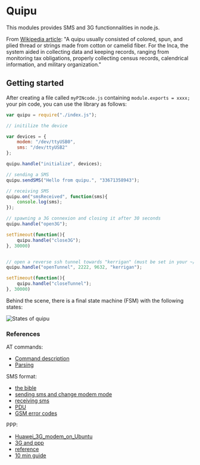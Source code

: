 # Quipu

This modules provides SMS and 3G functionnalities in node.js.

From [Wikipedia article](http://en.wikipedia.org/wiki/Quipu):
"A quipu usually consisted of colored, spun, and plied thread or strings made from cotton or camelid fiber. For the Inca, the system aided in collecting data and keeping records, ranging from monitoring tax obligations, properly collecting census records, calendrical information, and military organization."

## Getting started

After creating a file called `myPINcode.js` containing `module.exports = xxxx;` your pin code, you can use the library as follows: 

```js
var quipu = require("./index.js");

// initilize the device

var devices = {
    modem: "/dev/ttyUSB0",
    sms: "/dev/ttyUSB2"
};

quipu.handle("initialize", devices);

// sending a SMS
quipu.sendSMS("Hello from quipu.", "33671358943");

// receiving SMS
quipu.on("smsReceived", function(sms){
    console.log(sms);       
});

// spawning a 3G connexion and closing it after 30 seconds
quipu.handle("open3G");

setTimeout(function(){
    quipu.handle("close3G");
}, 30000)


// open a reverse ssh tunnel towards "kerrigan" (must be set in your ~/.ssh/config)
quipu.handle("openTunnel", 2222, 9632, "kerrigan");

setTimeout(function(){
    quipu.handle("closeTunnel");
}, 30000)

```

Behind the scene, there is a final state machine (FSM) with the following states:

![States of quipu](https://docs.google.com/drawings/d/103BZlfPiCt5CTqBepyA6QTmN5B-ivCOfwhd735zRj5Y/pub?w=960&h=720)


### References

AT commands:

- [Command description](http://m2msupport.net/m2msupport/atclck-facility-lock/)
- [Parsing](http://www.codeproject.com/Articles/85636/Introduction-to-AT-commands-and-its-uses)

SMS format:

- [the bible](http://www.developershome.com/sms/)
- [sending sms and change modem mode](https://myraspberryandme.wordpress.com/2013/09/13/short-message-texting-sms-with-huawei-e220/)
- [receiving sms](http://www.smssolutions.net/tutorials/gsm/receivesmsat/)
- [PDU](https://github.com/emilsedgh/pdu)
- [GSM error codes](http://www.smssolutions.net/tutorials/gsm/gsmerrorcodes/)

PPP:

- [Huawei_3G_modem_on_Ubuntu](http://www.crashcourse.ca/wiki/index.php/Huawei_3G_modem_on_Ubuntu)
- [3G and ppp](https://wiki.archlinux.org/index.php/3G_and_GPRS_modems_with_pppd)
- [reference](http://www.tldp.org/HOWTO/PPP-HOWTO/x761.html)
- [10 min guide](http://www.linuxjournal.com/article/2109?page=0,0)


